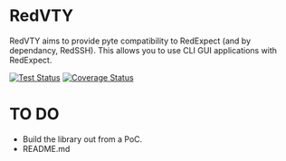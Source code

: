 # RedVTY
RedVTY aims to provide pyte compatibility to RedExpect (and by dependancy, RedSSH).
This allows you to use CLI GUI applications with RedExpect.

[![Test Status](https://travis-ci.com/Red-M/RedVTY.svg?branch=master)](https://travis-ci.com/Red-M/RedVTY)
[![Coverage Status](https://coveralls.io/repos/github/Red-M/RedVTY/badge.svg?branch=master)](https://coveralls.io/github/Red-M/RedVTY?branch=master)

# TO DO
- Build the library out from a PoC.
- README.md

